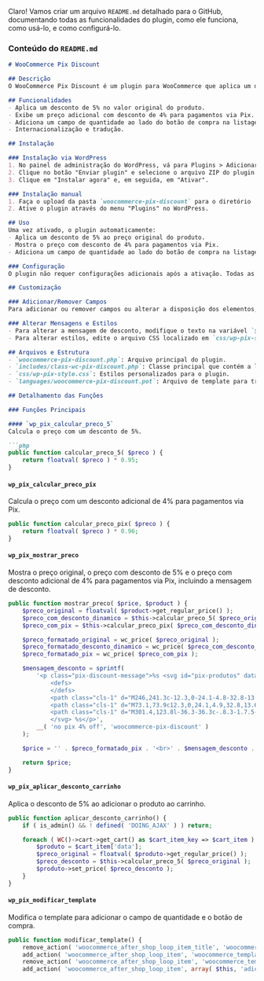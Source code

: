 Claro! Vamos criar um arquivo `README.md` detalhado para o GitHub, documentando todas as funcionalidades do plugin, como ele funciona, como usá-lo, e como configurá-lo.

### Conteúdo do `README.md`

```markdown
# WooCommerce Pix Discount

## Descrição
O WooCommerce Pix Discount é um plugin para WooCommerce que aplica um desconto de 5% no valor normal do produto e exibe uma mensagem informando o desconto adicional de 4% para pagamentos via Pix. Além disso, o plugin adiciona um campo de quantidade ao lado do botão de compra na listagem de produtos.

## Funcionalidades
- Aplica um desconto de 5% no valor original do produto.
- Exibe um preço adicional com desconto de 4% para pagamentos via Pix.
- Adiciona um campo de quantidade ao lado do botão de compra na listagem de produtos.
- Internacionalização e tradução.

## Instalação

### Instalação via WordPress
1. No painel de administração do WordPress, vá para Plugins > Adicionar Novo.
2. Clique no botão "Enviar plugin" e selecione o arquivo ZIP do plugin.
3. Clique em "Instalar agora" e, em seguida, em "Ativar".

### Instalação manual
1. Faça o upload da pasta `woocommerce-pix-discount` para o diretório `/wp-content/plugins/`.
2. Ative o plugin através do menu "Plugins" no WordPress.

## Uso
Uma vez ativado, o plugin automaticamente:
- Aplica um desconto de 5% ao preço original do produto.
- Mostra o preço com desconto de 4% para pagamentos via Pix.
- Adiciona um campo de quantidade ao lado do botão de compra na listagem de produtos.

### Configuração
O plugin não requer configurações adicionais após a ativação. Todas as funcionalidades são aplicadas automaticamente.

## Customização

### Adicionar/Remover Campos
Para adicionar ou remover campos ou alterar a disposição dos elementos, edite a função `adicionar_campo_quantidade_e_botao_comprar` na classe `WC_Pix_Discount` localizada no arquivo `includes/class-wc-pix-discount.php`.

### Alterar Mensagens e Estilos
- Para alterar a mensagem de desconto, modifique o texto na variável `$mensagem_desconto` na função `mostrar_preco` na classe `WC_Pix_Discount`.
- Para alterar estilos, edite o arquivo CSS localizado em `css/wp-pix-style.css`.

## Arquivos e Estrutura
- `woocommerce-pix-discount.php`: Arquivo principal do plugin.
- `includes/class-wc-pix-discount.php`: Classe principal que contém a lógica do plugin.
- `css/wp-pix-style.css`: Estilos personalizados para o plugin.
- `languages/woocommerce-pix-discount.pot`: Arquivo de template para tradução.

## Detalhamento das Funções

### Funções Principais

#### `wp_pix_calcular_preco_5`
Calcula o preço com um desconto de 5%.

```php
public function calcular_preco_5( $preco ) {
    return floatval( $preco ) * 0.95;
}
```

#### `wp_pix_calcular_preco_pix`
Calcula o preço com um desconto adicional de 4% para pagamentos via Pix.

```php
public function calcular_preco_pix( $preco ) {
    return floatval( $preco ) * 0.96;
}
```

#### `wp_pix_mostrar_preco`
Mostra o preço original, o preço com desconto de 5% e o preço com desconto adicional de 4% para pagamentos via Pix, incluindo a mensagem de desconto.

```php
public function mostrar_preco( $price, $product ) {
    $preco_original = floatval( $product->get_regular_price() );
    $preco_com_desconto_dinamico = $this->calcular_preco_5( $preco_original );
    $preco_com_pix = $this->calcular_preco_pix( $preco_com_desconto_dinamico );

    $preco_formatado_original = wc_price( $preco_original );
    $preco_formatado_desconto_dinamico = wc_price( $preco_com_desconto_dinamico );
    $preco_formatado_pix = wc_price( $preco_com_pix );

    $mensagem_desconto = sprintf(
        '<p class="pix-discount-message">%s <svg id="pix-produtos" data-name="pix-produtos" xmlns="http://www.w3.org/2000/svg" version="1.1" viewBox="0 0 315.4 315.6">
            <defs>
            </defs>
            <path class="cls-1" d="M246,241.3c-12.3,0-24.1-4.8-32.8-13.5l-47.4-47.4c-3.5-3.3-9-3.3-12.4,0l-47.5,47.5c-8.7,8.7-20.5,13.6-32.8,13.6h-9.3l60,60c18.7,18.7,49.1,18.7,67.8,0l60.1-60.1h-5.8.1Z"/>
            <path class="cls-1" d="M73.1,73.9c12.3,0,24.1,4.9,32.8,13.6l47.5,47.5c3.4,3.4,9,3.4,12.4,0l47.3-47.3c8.7-8.7,20.5-13.6,32.8-13.6h5.7l-60.1-60.1c-18.7-18.7-49.1-18.7-67.8,0h0l-59.9,59.9s9.3,0,9.3,0Z"/>
            <path class="cls-1" d="M301.4,123.8l-36.3-36.3c-.8.3-1.7.5-2.6.5h-16.5c-8.6,0-16.8,3.4-22.9,9.5l-47.3,47.3c-8.9,8.9-23.3,8.9-32.1,0l-47.5-47.5c-6.1-6.1-14.3-9.5-22.9-9.5h-20.3c-.8,0-1.7-.2-2.4-.5L14,123.8c-18.7,18.7-18.7,49.1,0,67.8l36.5,36.5c.8-.3,1.6-.5,2.4-.5h20.4c8.6,0,16.8-3.4,22.9-9.5l47.5-47.5c8.6-8.6,23.6-8.6,32.1,0l47.3,47.3c6.1,6.1,14.3,9.5,22.9,9.5h16.5c.9,0,1.8.2,2.6.5l36.3-36.3c18.7-18.7,18.7-49.1,0-67.8h0"/>
            </svg> %s</p>',
        __( 'no pix 4% off', 'woocommerce-pix-discount' )
    );

    $price = '' . $preco_formatado_pix . '<br>' . $mensagem_desconto . '<br>' . '<del style="color: #d3d3d3;">' . $preco_formatado_original . '</del> ' . $preco_formatado_desconto_dinamico;

    return $price;
}
```

#### `wp_pix_aplicar_desconto_carrinho`
Aplica o desconto de 5% ao adicionar o produto ao carrinho.

```php
public function aplicar_desconto_carrinho() {
    if ( is_admin() && ! defined( 'DOING_AJAX' ) ) return;

    foreach ( WC()->cart->get_cart() as $cart_item_key => $cart_item ) {
        $produto = $cart_item['data'];
        $preco_original = floatval( $produto->get_regular_price() );
        $preco_desconto = $this->calcular_preco_5( $preco_original );
        $produto->set_price( $preco_desconto );
    }
}
```

#### `wp_pix_modificar_template`
Modifica o template para adicionar o campo de quantidade e o botão de compra.

```php
public function modificar_template() {
    remove_action( 'woocommerce_after_shop_loop_item_title', 'woocommerce_template_loop_price', 10 );
    add_action( 'woocommerce_after_shop_loop_item', 'woocommerce_template_loop_price', 9 );
    remove_action( 'woocommerce_after_shop_loop_item', 'woocommerce_template_loop_add_to_cart', 10 );
    add_action( 'woocommerce_after_shop_loop_item', array( $this, 'adicionar_campo_quantidade_e_botao_comprar' ), 10 );
